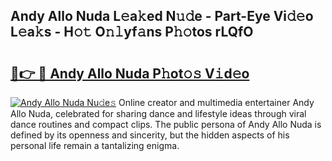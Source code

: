 ## Andy Allo Nuda L𝚎a𝚔ed N𝚞𝚍e - Part-Eye Vi𝚍𝚎o L𝚎a𝚔s - H𝚘𝚝 O𝚗𝚕yf𝚊ns P𝚑𝚘tos rLQfO

# <h2><a href="http://kf4wveo.oniu.top/?m=Andy+Allo+Nuda">🔗👉 🔴 Andy Allo Nuda P𝚑ot𝚘𝚜 V𝚒d𝚎o</a></h2>

[![Andy Allo Nuda Nu𝚍e𝚜](https://i.imgur.com/0qMVB7G.gif)](http://kf4wveo.oniu.top/?m=Andy+Allo+Nuda)
Online creator and multimedia entertainer Andy Allo Nuda, celebrated for sharing dance and lifestyle ideas through viral dance routines and compact clips. The public persona of Andy Allo Nuda is defined by its openness and sincerity, but the hidden aspects of his personal life remain a tantalizing enigma.  
